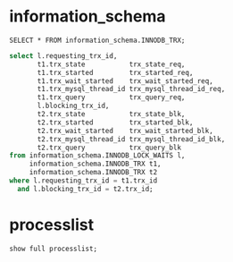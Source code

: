 # information_schema
``` SELECT * FROM information_schema.INNODB_TRX; ```  

``` SQL  
select l.requesting_trx_id,
       t1.trx_state           trx_state_req,
       t1.trx_started         trx_started_req,
       t1.trx_wait_started    trx_wait_started_req,
       t1.trx_mysql_thread_id trx_mysql_thread_id_req,
       t1.trx_query           trx_query_req,
       l.blocking_trx_id,
       t2.trx_state           trx_state_blk,
       t2.trx_started         trx_started_blk,
       t2.trx_wait_started    trx_wait_started_blk,
       t2.trx_mysql_thread_id trx_mysql_thread_id_blk,
       t2.trx_query           trx_query_blk
from information_schema.INNODB_LOCK_WAITS l,
     information_schema.INNODB_TRX t1,
     information_schema.INNODB_TRX t2
where l.requesting_trx_id = t1.trx_id
  and l.blocking_trx_id = t2.trx_id;
```  


# processlist  
``` show full processlist; ```


